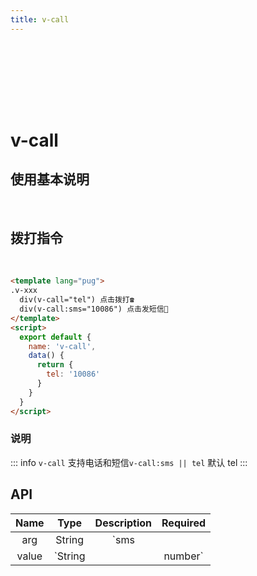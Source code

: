 ```yaml
---
title: v-call
---
```


<div style="width:100%;height:100px;"></div>
<Block >

<h1 v-copy="`v-call`" title="点击复制指令">v-call</h1>
<h2>使用基本说明</h2>

</Block>
 </br>

<Block>

## 拨打指令

<v-call/>
</br>
<Example>

```html
<template lang="pug">
.v-xxx
  div(v-call="tel") 点击拨打☎️
  div(v-call:sms="10086") 点击发短信💬
</template>
<script>
  export default {
    name: 'v-call',
    data() {
      return {
        tel: '10086'
      }
    }
  }
</script>
```

</Example>

</Block>

<div>

### 说明

::: info
`v-call` 支持电话和短信`v-call:sms || tel` 默认 tel
:::

## API

| Name  |       Type       | Description |      Required      |
| :---: | :--------------: | :---------: | :----------------: |
|  arg  |      String      | `sms||tel`  | :heavy_minus_sign: |
| value | `String||number` |      0      | :heavy_check_mark: |

</div>
